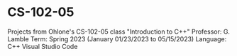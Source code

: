 # CS-102-05
Projects from Ohlone's CS-102-05 class "Introduction to C++"
Professor: G. Lamble
Term: Spring 2023 (January 01/23/2023 to 05/15/2023)
Language: C++
Visual Studio Code
